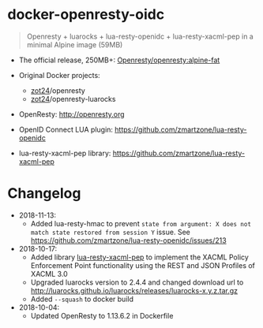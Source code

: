 # docker-openresty-oidc
> Openresty + luarocks + lua-resty-openidc + lua-resty-xacml-pep in a minimal Alpine image (59MB)

- The official release, 250MB+: [Openresty/openresty:alpine-fat](https://hub.docker.com/r/openresty/openresty/)

- Original Docker projects:
    - [zot24](https://hub.docker.com/u/zot24/)/openresty
    - [zot24](https://hub.docker.com/u/zot24/)/openresty-luarocks

- OpenResty: http://openresty.org
- OpenID Connect LUA plugin: https://github.com/zmartzone/lua-resty-openidc
- lua-resty-xacml-pep library: https://github.com/zmartzone/lua-resty-xacml-pep

# Changelog
- 2018-11-13:
    - Added lua-resty-hmac to prevent `state from argument: X does not match state restored from session Y` issue. See https://github.com/zmartzone/lua-resty-openidc/issues/213
- 2018-10-17:
    - Added library [lua-resty-xacml-pep](https://github.com/zmartzone/lua-resty-xacml-pep) to implement the XACML Policy Enforcement Point functionality using the REST and JSON Profiles of XACML 3.0
    - Upgraded luarocks version to 2.4.4 and changed download url to http://luarocks.github.io/luarocks/releases/luarocks-x.y.z.tar.gz
    - Added `--squash` to docker build
- 2018-10-04:
    - Updated OpenResty to 1.13.6.2 in Dockerfile
